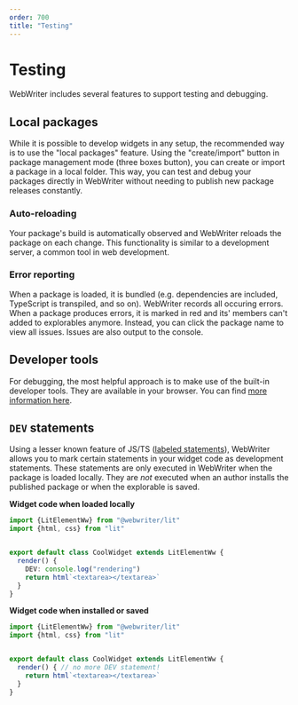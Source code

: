 ```yaml
---
order: 700
title: "Testing"
---
```


# Testing

WebWriter includes several features to support testing and debugging.

## Local packages
While it is possible to develop widgets in any setup, the recommended way is to use the "local packages" feature. Using the "create/import" button in package management mode (three boxes button), you can create or import a package in a local folder. This way, you can test and debug your packages directly in WebWriter without needing to publish new package releases constantly.

### Auto-reloading
Your package's build is automatically observed and WebWriter reloads the package on each change. This functionality is similar to a development server, a common tool in web development.

### Error reporting
When a package is loaded, it is bundled (e.g. dependencies are included, TypeScript is transpiled, and so on). WebWriter records all occuring errors. When a package produces errors, it is marked in red and its' members can't added to explorables anymore. Instead, you can click the package name to view all issues. Issues are also output to the console.

## Developer tools
For debugging, the most helpful approach is to make use of the built-in developer tools. They are available in your browser. You can find [more information here](https://developer.mozilla.org/en-US/docs/Learn/Common_questions/Tools_and_setup/What_are_browser_developer_tools).

## `DEV` statements
Using a lesser known feature of JS/TS ([labeled statements](https://developer.mozilla.org/en-US/docs/Web/JavaScript/Reference/Statements/label)), WebWriter allows you to mark certain statements in your widget code as development statements. These statements are only executed in WebWriter when the package is loaded locally. They are *not* executed when an author installs the published package or when the explorable is saved.

**Widget code when loaded locally**
```ts
import {LitElementWw} from "@webwriter/lit"
import {html, css} from "lit"


export default class CoolWidget extends LitElementWw {
  render() {
    DEV: console.log("rendering")
    return html`<textarea></textarea>`
  }
}
```

**Widget code when installed or saved**
```ts
import {LitElementWw} from "@webwriter/lit"
import {html, css} from "lit"


export default class CoolWidget extends LitElementWw {
  render() { // no more DEV statement!
    return html`<textarea></textarea>`
  }
}
```